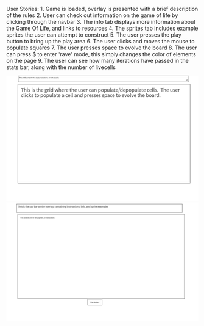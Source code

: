 User Stories:
	1. Game is loaded, overlay is presented with a brief description of the rules
	2. User can check out information on the game of life by clicking through the navbar
	3. The info tab displays more information about the Game Of Life, and links to resources
	4. The sprites tab includes example sprites the user can attempt to construct
	5. The user presses the play button to bring up the play area
	6. The user clicks and moves the mouse to populate squares 
	7. The user presses space to evolve the board
	8. The user can press $ to enter 'rave' mode, this simply changes the color of elements on the page 
	9. The user can see how many iterations have passed in the stats bar, along with the number of livecells

![alt text](Page_1.png)
![alt text](Page_2.png)
